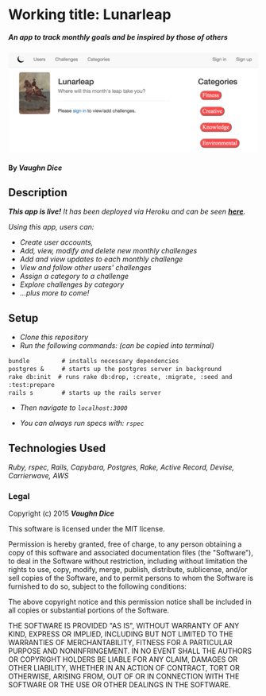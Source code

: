 # Working title: Lunarleap

##### _An app to track monthly goals and be inspired by those of others_

![Preview](/app/assets/images/preview.png?raw=true "Preview")

#### By **_Vaughn Dice_**

## Description

_**This app is live!** It has been deployed via Heroku and can be seen  [**here**](https://lunarleap.herokuapp.com)._

_Using this app, users can:_
* _Create user accounts,_
* _Add, view, modify and delete new monthly challenges_
* _Add and view updates to each monthly challenge_
* _View and follow other users' challenges_
* _Assign a category to a challenge_
* _Explore challenges by category_
* _...plus more to come!_

## Setup
* _Clone this repository_
* _Run the following commands: (can be copied into terminal)_

```
bundle         # installs necessary dependencies
postgres &     # starts up the postgres server in background
rake db:init  # runs rake db:drop, :create, :migrate, :seed and :test:prepare
rails s        # starts up the rails server
```

* _Then navigate to `localhost:3000`_

* _You can always run specs with: `rspec`_

## Technologies Used

_Ruby, rspec, Rails, Capybara, Postgres, Rake, Active Record, Devise, Carrierwave, AWS_

### Legal

Copyright (c) 2015 **_Vaughn Dice_**

This software is licensed under the MIT license.

Permission is hereby granted, free of charge, to any person obtaining a copy
of this software and associated documentation files (the "Software"), to deal
in the Software without restriction, including without limitation the rights
to use, copy, modify, merge, publish, distribute, sublicense, and/or sell
copies of the Software, and to permit persons to whom the Software is
furnished to do so, subject to the following conditions:

The above copyright notice and this permission notice shall be included in
all copies or substantial portions of the Software.

THE SOFTWARE IS PROVIDED "AS IS", WITHOUT WARRANTY OF ANY KIND, EXPRESS OR
IMPLIED, INCLUDING BUT NOT LIMITED TO THE WARRANTIES OF MERCHANTABILITY,
FITNESS FOR A PARTICULAR PURPOSE AND NONINFRINGEMENT. IN NO EVENT SHALL THE
AUTHORS OR COPYRIGHT HOLDERS BE LIABLE FOR ANY CLAIM, DAMAGES OR OTHER
LIABILITY, WHETHER IN AN ACTION OF CONTRACT, TORT OR OTHERWISE, ARISING FROM,
OUT OF OR IN CONNECTION WITH THE SOFTWARE OR THE USE OR OTHER DEALINGS IN
THE SOFTWARE.

